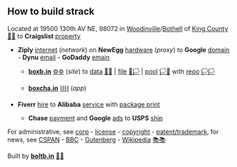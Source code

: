 
## How to build strack

Located at 19500 130th AV NE, 98072 in [Woodinville](https://www.ci.woodinville.wa.us/)/[Bothell](http://www.ci.bothell.wa.us/) of [King County](https://www.kingcounty.gov/) [🌳🌳](xn--wh8ha.ws) to **Craigslist** [property](https://www.craigslist.com)

- **Ziply** [internet](https://ziplyfiber.com/login) (*network*) on **NewEgg** [hardware](https://www.newegg.com) (*proxy*) to **Google** [domain](https://domains.google.com) - **Dynu** [email](https://www.dynu.com) - **GoDaddy** [emain](https://dcc.godaddy.com/domains/?isc=cjc1off30)
  
  - **[boxb.in](https://boxb.in)** [⚙⚙](xn--8v8ha.ws) (*site*) to [data](https://boxb.in) [🏴🏴](xn--en8hb.ws) | [file](https://boxb.in/file) [🏴🏳](xn--fn8ha.ws) | [pool](https://boxb.in/pool) [🏳🏴](xn--en8hc.ws) with [repo](https://github.com/boxbin) [🏳🏳](xn--en8ha.ws)

  - **[boxcha.in](https://boxcha.in)** [⛓⛓](xn--l9ha.ws) (*app*)  

- **Fiverr** [hire](https://www.fiverr.com/) to **Alibaba** [service](https://www.alibaba.com) with [package print]()

  - **Chase** [payment](https://developer.authorize.net/api/reference/index.html#payment-transactions-debit-a-bank-account) and **Google** [ads](https://www.google.com/adsensenew/u/0/pub-1429497248082414/home?hl=en-US&signup-no-redirect=true) to **USPS** [ship](https://www.usps.com/business/web-tools-apis/documentation-updates.htm)

For administrative, see [corp](https://ccfs.sos.wa.gov/#/Dashboard) - [license](https://secure.dor.wa.gov/) - [copyright](https://eco.copyright.gov/eService_enu/start.swe?SWECmd=Login&SWEPL=1&SRN=&SWETS=1584673446735) - [patent/trademark](https://www.uspto.gov/), for news, see [CSPAN](https://www.c-span.org/) - [BBC](http://feeds.bbci.co.uk/news/rss.xml) - [Gutenberg](http://www.gutenberg.org/wiki/Main_Page) - [Wikipedia](http://www.wikipedia.org/wiki/Special:Random) [📚📚](xn--zt8ha.ws)

Built by **[boltb.in](https://boltb.in)** [🔩🔩](xn--8v8ha.ws) 
